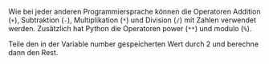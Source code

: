 Wie bei jeder anderen
Programmiersprache können die
Operatoren Addition (`+`),
Subtraktion (`-`),
Multiplikation (`*`)
und Division (`/`) mit
Zahlen verwendet werden.
Zusätzlich hat Python die
Operatoren power (`**`) und modulo (`%`).

Teile den in der Variable number
gespeicherten Wert durch 2 und
berechne dann den Rest.
